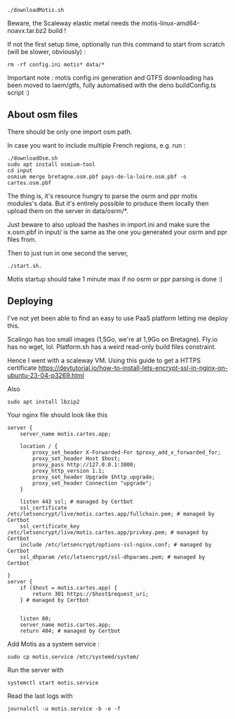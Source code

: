 ```
./downloadMotis.sh
```

Beware, the Scaleway elastic metal needs the motis-linux-amd64-noavx.tar.bz2 build !

If not the first setup time, optionally run this command to start from scratch (will be slower, obviously) :

```
rm -rf config.ini motis* data/*
```

Important note : motis config.ini generation and GTFS downloading has been moved to laem/gtfs, fully automatised with the deno buildConfig.ts script :)

## About osm files

There should be only one import osm path.

In case you want to include multiple French regions, e.g. run :

```
./downloadOsm.sh
sudo apt install osmium-tool
cd input
osmium merge bretagne.osm.pbf pays-de-la-loire.osm.pbf -o cartes.osm.pbf
```

The thing is, it's resource hungry to parse the osrm and ppr motis modules's data. But it's entirely possible to produce them locally then upload them on the server in data/osrm/\*.

Just beware to also upload the hashes in import.ini and make sure the x.osm.pbf in input/ is the same as the one you generated your osrm and ppr files from.

Then to just run in one second the server,

```
./start.sh.
```

Motis startup should take 1 minute max if no osrm or ppr parsing is done :)

## Deploying

I've not yet been able to find an easy to use PaaS platform letting me deploy this.

Scalingo has too small images (1,5Go, we're at 1,9Go on Bretagne). Fly.io has no wget, lol. Platform.sh has a weird read-only build files constraint.

Hence I went with a scaleway VM. Using this guide to get a HTTPS certificate https://devtutorial.io/how-to-install-lets-encrypt-ssl-in-nginx-on-ubuntu-23-04-p3269.html

Also

```
sudo apt install lbzip2
```

Your nginx file should look like this

```
server {
    server_name motis.cartes.app;

    location / {
        proxy_set_header X-Forwarded-For $proxy_add_x_forwarded_for;
        proxy_set_header Host $host;
        proxy_pass http://127.0.0.1:3000;
        proxy_http_version 1.1;
        proxy_set_header Upgrade $http_upgrade;
        proxy_set_header Connection "upgrade";
    }

    listen 443 ssl; # managed by Certbot
    ssl_certificate /etc/letsencrypt/live/motis.cartes.app/fullchain.pem; # managed by Certbot
    ssl_certificate_key /etc/letsencrypt/live/motis.cartes.app/privkey.pem; # managed by Certbot
    include /etc/letsencrypt/options-ssl-nginx.conf; # managed by Certbot
    ssl_dhparam /etc/letsencrypt/ssl-dhparams.pem; # managed by Certbot

}
server {
    if ($host = motis.cartes.app) {
        return 301 https://$host$request_uri;
    } # managed by Certbot


    listen 80;
    server_name motis.cartes.app;
    return 404; # managed by Certbot

```

Add Motis as a system service :

```
sudo cp motis.service /etc/systemd/system/

```

Run the server with

```
systemctl start motis.service
```

Read the last logs with

```
journalctl -u motis.service -b -e -f
```

